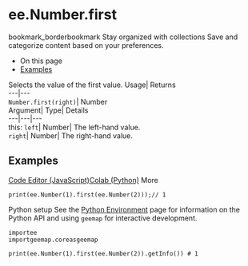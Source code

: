  
#  ee.Number.first 
bookmark_borderbookmark Stay organized with collections  Save and categorize content based on your preferences.
  * On this page
  * [Examples](https://developers.google.com/earth-engine/apidocs/ee-number-first#examples)


Selects the value of the first value. 
Usage| Returns  
---|---  
`Number.first(right)`| Number  
Argument| Type| Details  
---|---|---  
this: `left`| Number| The left-hand value.  
`right`| Number| The right-hand value.  
## Examples
[Code Editor (JavaScript)](https://developers.google.com/earth-engine/apidocs/ee-number-first#code-editor-javascript-sample)[Colab (Python)](https://developers.google.com/earth-engine/apidocs/ee-number-first#colab-python-sample) More
```
print(ee.Number(1).first(ee.Number(2)));// 1
```
Python setup
See the [ Python Environment](https://developers.google.com/earth-engine/guides/python_install) page for information on the Python API and using `geemap` for interactive development.
```
importee
importgeemap.coreasgeemap
```
```
print(ee.Number(1).first(ee.Number(2)).getInfo()) # 1
```

